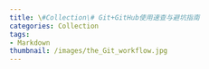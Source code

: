 ```yaml
---
title: \#Collection\# Git+GitHub使用速查与避坑指南
categories: Collection
tags:
- Markdown
thumbnail: /images/the_Git_workflow.jpg
---
```




<!-- more -->



